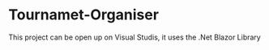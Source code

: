 # Tournamet-Organiser
This project can be open up on Visual Studis, it uses the .Net Blazor Library
